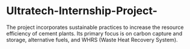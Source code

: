 # Ultratech-Internship-Project-
The project incorporates sustainable practices to increase the resource efficiency of cement plants.   Its primary focus is on carbon capture and storage, alternative fuels, and WHRS (Waste Heat Recovery System).
